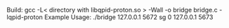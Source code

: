 Build: gcc -L< directory with libqpid-proton.so > -Wall -o bridge bridge.c -lqpid-proton
Example Usage: ./bridge 127.0.0.1 5672 sg 0 127.0.0.1 5673